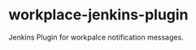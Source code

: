 workplace-jenkins-plugin
========================

Jenkins Plugin for workpalce notification messages.
